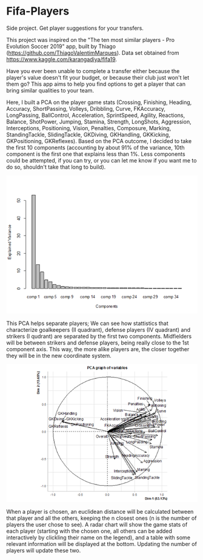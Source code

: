 # Fifa-Players
Side project.  Get player suggestions for your transfers.

This project was inspired on the "The ten most similar players - Pro Evolution Soccer 2019" app, built by Thiago (https://github.com/ThiagoValentimMarques).  Data set obtained from https://www.kaggle.com/karangadiya/fifa19.

Have you ever been unable to complete a transfer either because the player's value doesn't fit your budget, or because their club just won't let them go?  This app aims to help you find options to get a player that can bring similar qualities to your team.

Here, I built a PCA on the player game stats (Crossing, Finishing, Heading, Accuracy, ShortPassing, Volleys, Dribbling, Curve, FKAccuracy, LongPassing, BallControl, Acceleration, SprintSpeed, Agility, Reactions, Balance, ShotPower, Jumping, Stamina, Strength, LongShots, Aggression, Interceptions, Positioning, Vision, Penalties, Composure, Marking, StandingTackle, SlidingTackle, GKDiving, GKHandling, GKKicking, GKPositioning, GKReflexes).  Based on the PCA outcome, I decided to take the first 10 components (accounting by about 91% of the variance, 10th component is the first one that explains less than 1%.  Less components could be attempted, if you can try, or you can let me know if you want me to do so, shouldn't take that long to build).  

![Components](/www/Components.png)

This PCA helps separate players; We can see how stattistics that characterize goalkeepers (II quadrant), defense players (IV quadrant) and strikers (I qudrant) are separated by the first two components.  Midfielders will be between strikers and defense players, being really close to the 1st component axis.  This way, the more alike players are, the closer together they will be in the new coordinate system.

![PCAVars](/www/PCAVars.png)

When a player is chosen, an euclidean distance will be calculated between that player and all the others, keeping the n closest ones (n is the number of players the user chose to see).  A radar chart will show the game stats of each player (starting with the chosen one, all others can be added interactively by clickling their name on the legend), and a table with some relevant information will be displayed at the bottom.  Updating the number of players will update these two.
